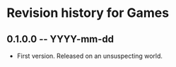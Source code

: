 # Revision history for Games

## 0.1.0.0 -- YYYY-mm-dd

* First version. Released on an unsuspecting world.
